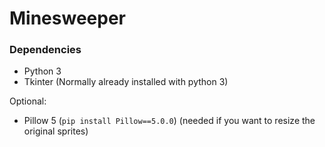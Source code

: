 # Minesweeper
### Dependencies
- Python 3
- Tkinter (Normally already installed with python 3)

Optional:
- Pillow 5 (`pip install Pillow==5.0.0`) (needed if you want to resize the original sprites)
